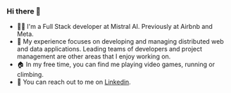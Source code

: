 ### Hi there 👋

* 🧑‍💼 I'm a Full Stack developer at Mistral AI. Previously at Airbnb and Meta.
* 🔭 My experience focuses on developing and managing distributed web and data applications. Leading teams of developers and project management are other areas that I enjoy working on.
* 🏠 In my free time, you can find me playing video games, running or climbing.
* 📨 You can reach out to me on [Linkedin](https://www.linkedin.com/in/alexeyeryshev/).


<!--
**alexeyeryshev/alexeyeryshev** is a ✨ _special_ ✨ repository because its `README.md` (this file) appears on your GitHub profile.

Here are some ideas to get you started:

- 🔭 I’m currently working on ...
- 🌱 I’m currently learning ...
- 👯 I’m looking to collaborate on ...
- 🤔 I’m looking for help with ...
- 💬 Ask me about ...
- 📫 How to reach me: ...
- 😄 Pronouns: ...
- ⚡ Fun fact: ...
-->
